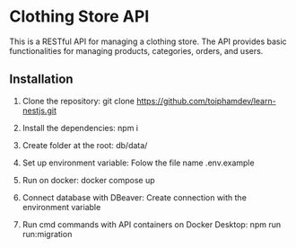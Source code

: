 # Clothing Store API

This is a RESTful API for managing a clothing store. The API provides basic functionalities for managing products, categories, orders, and users.

## Installation

1. Clone the repository:
git clone https://github.com/toiphamdev/learn-nestjs.git

2. Install the dependencies:
 npm i
 
3. Create folder at the root:
 db/data/
 
4. Set up environment variable:
 Folow the file name .env.example

5. Run on docker: 
 docker compose up

6. Connect database with DBeaver:
Create connection with the environment variable

7. Run cmd commands with API containers on Docker Desktop:
npm run run:migration



